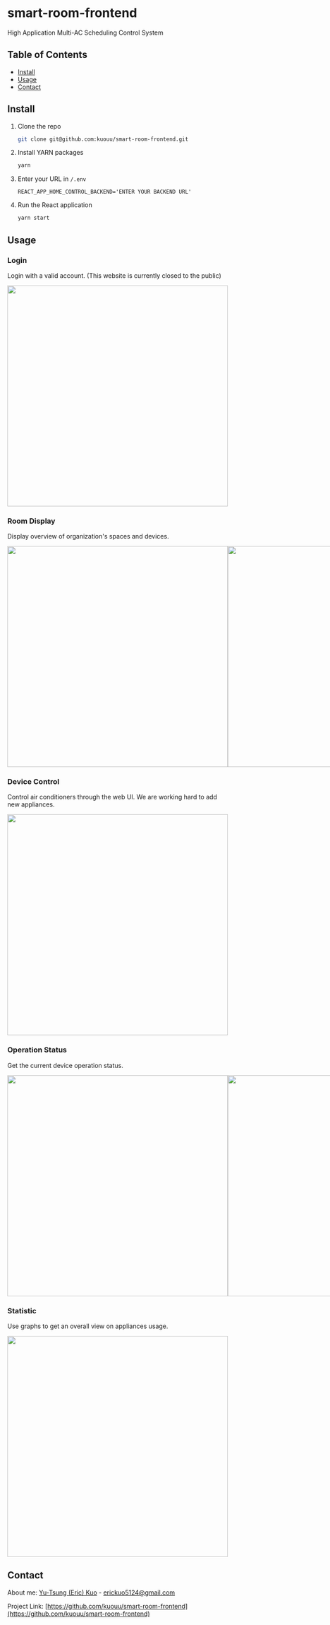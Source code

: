# smart-room-frontend

High Application Multi-AC Scheduling Control System

## Table of Contents

- [Install](#install)
- [Usage](#usage)
- [Contact](#contact)

## Install

1. Clone the repo
   ```sh
   git clone git@github.com:kuouu/smart-room-frontend.git
   ```
2. Install YARN packages
   ```sh
   yarn
   ```
3. Enter your URL in `/.env`
   ```
   REACT_APP_HOME_CONTROL_BACKEND='ENTER YOUR BACKEND URL'
   ```
4. Run the React application
   ```sh
   yarn start
   ```

## Usage

### Login

Login with a valid account.
(This website is currently closed to the public)

<img src="https://i.imgur.com/0HDvY8l.png" width="500"/>

### Room Display

Display overview of organization's spaces and devices.

<div style='display: flex'> 
<img src="https://i.imgur.com/mFrSBVp.png" width="500"/>
<img src="https://i.imgur.com/5x74ypx.png" width="500"/>
</div>

### Device Control

Control air conditioners through the web UI. We are working hard to add new appliances.

<img src="https://i.imgur.com/KkdBbdk.png" width="500"/>

### Operation Status

Get the current device operation status.

<div style='display: flex'> 
<img src="https://i.imgur.com/Pb4sMOp.png" width="500"/>
<img src="https://i.imgur.com/3eJqsy0.png" width="500"/>
</div>

### Statistic

Use graphs to get an overall view on appliances usage.

<img src="https://i.imgur.com/fyEoTtN.png" width="500"/>

## Contact

About me: [Yu-Tsung (Eric) Kuo](https://www.linkedin.com/in/kuouu/) - erickuo5124@gmail.com

Project Link: [https://github.com/kuouu/smart-room-frontend](https://github.com/kuouu/smart-room-frontend)
